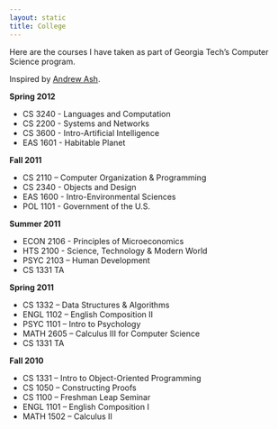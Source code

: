 ```yaml
---
layout: static
title: College
---
```


Here are the courses I have taken as part of Georgia Tech’s Computer Science program.

Inspired by [Andrew Ash](http://www.andrewash.com/courses/).

**Spring 2012**
- CS 3240 - Languages and Computation
- CS 2200 - Systems and Networks
- CS 3600 - Intro-Artificial Intelligence
- EAS 1601 - Habitable Planet

**Fall 2011**
- CS 2110 – Computer Organization & Programming
- CS 2340 - Objects and Design
- EAS 1600 - Intro-Environmental Sciences
- POL 1101 - Government of the U.S.

**Summer 2011**
- ECON 2106 - Principles of Microeconomics
- HTS 2100 - Science, Technology & Modern World
- PSYC 2103 – Human Development
- CS 1331 TA

**Spring 2011**
- CS 1332 – Data Structures & Algorithms
- ENGL 1102 – English Composition II
- PSYC 1101 – Intro to Psychology
- MATH 2605 – Calculus III for Computer Science
- CS 1331 TA

**Fall 2010**
- CS 1331 – Intro to Object-Oriented Programming
- CS 1050 – Constructing Proofs
- CS 1100 – Freshman Leap Seminar
- ENGL 1101 – English Composition I
- MATH 1502 – Calculus II
